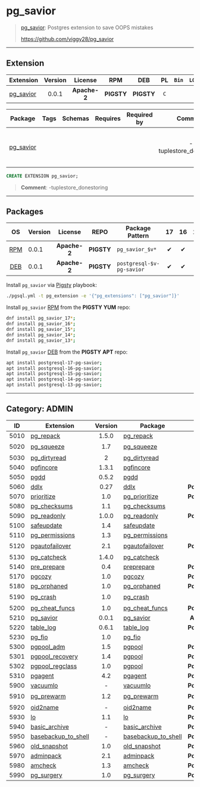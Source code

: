 # pg_savior


> [pg_savior](https://github.com/viggy28/pg_savior): Postgres extension to save OOPS mistakes
>
> https://github.com/viggy28/pg_savior


-------


## Extension


| Extension | Version | License | RPM | DEB | PL | `Bin` | `LOAD` | `DYLIB` | `DDL` | `TRUST` | `RELOC` |
|-----------|:-------:|:-------:|:---:|:---:|:--:|:-----:|:------:|:-------:|:-----:|:-------:|:-------:|
| [pg_savior](https://github.com/viggy28/pg_savior) | 0.0.1 | **<span class="tccyan">Apache-2</span>** | **<span class="tcwarn">PIGSTY</span>** | **<span class="tcwarn">PIGSTY</span>** | `C` |  |  | <span class="tcblue">✔</span> | <span class="tcblue">✔</span> |  | <span class="tcblue">✔</span> |



| Package | Tags | Schemas | Requires | Required by | Comment | Description |
|---------|------|---------|----------|-------------|:-------:|-------------|
| [pg_savior](/pg_savior) |  |  |  |  | -tuplestore_donestoring | Postgres extension to save OOPS mistakes |





```sql
CREATE EXTENSION pg_savior;
```
> **Comment**: -tuplestore_donestoring
-----------


## Packages


| OS | Version | License | REPO | Package Pattern | 17 | 16 | 15 | 14 | 13 | 12 | Dependency |
|:--:|---------|:-------:|:----:|-----------------|:--:|:--:|:--:|:--:|:--:|:--:|------------|
| [RPM](/rpm) | 0.0.1 | **<span class="tccyan">Apache-2</span>** | **<span class="tcwarn">PIGSTY</span>** | `pg_savior_$v*` | <span class="tcblue">✔</span> | <span class="tcblue">✔</span> | <span class="tcblue">✔</span> | <span class="tcblue">✔</span> | <span class="tcblue">✔</span> |  |  |
| [DEB](/deb) | 0.0.1 | **<span class="tccyan">Apache-2</span>** | **<span class="tcwarn">PIGSTY</span>** | `postgresql-$v-pg-savior` | <span class="tcblue">✔</span> | <span class="tcblue">✔</span> | <span class="tcblue">✔</span> | <span class="tcblue">✔</span> | <span class="tcblue">✔</span> |  |  |



Install `pg_savior` via [Pigsty](https://pigsty.cc/docs/pgext/usage/install/) playbook:

```bash
./pgsql.yml -t pg_extension -e '{"pg_extensions": ["pg_savior"]}'
```


Install `pg_savior` [RPM](/rpm) from the **<span class="tcwarn">PIGSTY</span>** **YUM** repo:

```bash
dnf install pg_savior_17*;
dnf install pg_savior_16*;
dnf install pg_savior_15*;
dnf install pg_savior_14*;
dnf install pg_savior_13*;
```


Install `pg_savior` [DEB](/deb) from the **<span class="tcwarn">PIGSTY</span>** **APT** repo:

```bash
apt install postgresql-17-pg-savior;
apt install postgresql-16-pg-savior;
apt install postgresql-15-pg-savior;
apt install postgresql-14-pg-savior;
apt install postgresql-13-pg-savior;
```


-----------


## Category: ADMIN


| ID | Extension | Version | Package | License | RPM | DEB | PL | Tags | Schemas | Requires | `LOAD` | `DYLIB` | `DDL` | `TRUST` | `RELOC` |
|:--:|-----------|:-------:|---------|:-------:|:---:|:---:|:--:|------|---------|----------|:------:|:-------:|:-----:|:-------:|:-------:|
| 5010 | [pg_repack](/pg_repack) | 1.5.0 | [pg_repack](/pg_repack) | **<span class="tcblue">BSD-3</span>** | **<span class="tccyan">PGDG</span>** | **<span class="tccyan">PGDG</span>** | `C` |  |  |  |  | <span class="tcblue">✔</span> | <span class="tcblue">✔</span> | <span class="tcwarn">✘</span> | <span class="tcwarn">✘</span> |
| 5020 | [pg_squeeze](/pg_squeeze) | 1.7 | [pg_squeeze](/pg_squeeze) | **<span class="tcblue">BSD-2</span>** | **<span class="tccyan">PGDG</span>** | **<span class="tccyan">PGDG</span>** |  |  | `squeeze` |  | <span class="tcred">❗</span> | <span class="tcblue">✔</span> | <span class="tcblue">✔</span> | <span class="tcwarn">✘</span> | <span class="tcwarn">✘</span> |
| 5030 | [pg_dirtyread](/pg_dirtyread) | 2 | [pg_dirtyread](/pg_dirtyread) | **<span class="tcblue">BSD-3</span>** | **<span class="tcwarn">PIGSTY</span>** | **<span class="tccyan">PGDG</span>** |  |  |  |  |  | <span class="tcblue">✔</span> | <span class="tcblue">✔</span> | <span class="tcwarn">✘</span> | <span class="tcblue">✔</span> |
| 5040 | [pgfincore](/pgfincore) | 1.3.1 | [pgfincore](/pgfincore) | **<span class="tcblue">BSD-3</span>** | **<span class="tccyan">PGDG</span>** | **<span class="tccyan">PGDG</span>** |  |  |  |  |  | <span class="tcblue">✔</span> | <span class="tcblue">✔</span> | <span class="tcwarn">✘</span> | <span class="tcblue">✔</span> |
| 5050 | [pgdd](/pgdd) | 0.5.2 | [pgdd](/pgdd) | **<span class="tcblue">MIT</span>** | **<span class="tcwarn">PIGSTY</span>** | **<span class="tcwarn">PIGSTY</span>** | `Rust` | `pgrx` | `dd` |  |  | <span class="tcblue">✔</span> | <span class="tcblue">✔</span> | <span class="tcblue">✔</span> | <span class="tcwarn">✘</span> |
| 5060 | [ddlx](/ddlx) | 0.27 | [ddlx](/ddlx) | **<span class="tcblue">PostgreSQL</span>** | **<span class="tccyan">PGDG</span>** | **<span class="tcwarn">PIGSTY</span>** |  |  |  |  |  | <span class="tcblue">✔</span> | <span class="tcblue">✔</span> | <span class="tcwarn">✘</span> |  |
| 5070 | [prioritize](/prioritize) | 1.0 | [pg_prioritize](/prioritize) | **<span class="tcblue">PostgreSQL</span>** | **<span class="tccyan">PGDG</span>** | **<span class="tccyan">PGDG</span>** | `C` |  |  |  |  | <span class="tcblue">✔</span> | <span class="tcblue">✔</span> | <span class="tcwarn">✘</span> | <span class="tcblue">✔</span> |
| 5080 | [pg_checksums](/pg_checksums) | 1.1 | [pg_checksums](/pg_checksums) | **<span class="tcblue">BSD-2</span>** | **<span class="tccyan">PGDG</span>** | **<span class="tccyan">PGDG</span>** | `C` | `bin` |  |  |  | <span class="tcblue">✔</span> | <span class="tcwarn">✘</span> | <span class="tcwarn">✘</span> |  |
| 5090 | [pg_readonly](/pg_readonly) | 1.0.0 | [pg_readonly](/pg_readonly) | **<span class="tcblue">PostgreSQL</span>** | **<span class="tccyan">PGDG</span>** | **<span class="tccyan">PGDG</span>** |  |  |  |  |  | <span class="tcblue">✔</span> | <span class="tcblue">✔</span> | <span class="tcwarn">✘</span> | <span class="tcwarn">✘</span> |
| 5100 | [safeupdate](/safeupdate) | 1.4 | [safeupdate](/safeupdate) | **<span class="tcblue">ISC</span>** | **<span class="tccyan">PGDG</span>** | **<span class="tccyan">PGDG</span>** |  |  |  |  |  | <span class="tcblue">✔</span> | <span class="tcblue">✔</span> | <span class="tcwarn">✘</span> |  |
| 5110 | [pg_permissions](/pg_permissions) | 1.3 | [pg_permissions](/pg_permissions) | **<span class="tcblue">BSD-2</span>** | **<span class="tccyan">PGDG</span>** | **<span class="tcwarn">PIGSTY</span>** |  |  |  |  |  | <span class="tcblue">✔</span> | <span class="tcblue">✔</span> | <span class="tcblue">✔</span> | <span class="tcwarn">✘</span> |
| 5120 | [pgautofailover](/pgautofailover) | 2.1 | [pgautofailover](/pgautofailover) | **<span class="tcblue">PostgreSQL</span>** | **<span class="tccyan">PGDG</span>** | **<span class="tccyan">PGDG</span>** | `C` |  |  | [`btree_gist`](btree_gist) | <span class="tcred">❗</span> | <span class="tcblue">✔</span> | <span class="tcblue">✔</span> | <span class="tcwarn">✘</span> | <span class="tcwarn">✘</span> |
| 5130 | [pg_catcheck](/pg_catcheck) | 1.4.0 | [pg_catcheck](/pg_catcheck) | **<span class="tcblue">BSD-3</span>** | **<span class="tccyan">PGDG</span>** | **<span class="tccyan">PGDG</span>** |  |  |  |  |  | <span class="tcblue">✔</span> | <span class="tcblue">✔</span> | <span class="tcwarn">✘</span> |  |
| 5140 | [pre_prepare](/pre_prepare) | 0.4 | [preprepare](/pre_prepare) | **<span class="tcblue">PostgreSQL</span>** | **<span class="tcwarn">PIGSTY</span>** | **<span class="tccyan">PGDG</span>** |  |  |  |  |  | <span class="tcblue">✔</span> | <span class="tcblue">✔</span> | <span class="tcwarn">✘</span> | <span class="tcblue">✔</span> |
| 5170 | [pgcozy](/pgcozy) | 1.0 | [pgcozy](/pgcozy) | **<span class="tcblue">PostgreSQL</span>** | **<span class="tcwarn">PIGSTY</span>** | **<span class="tcwarn">PIGSTY</span>** | `SQL` |  |  |  |  | <span class="tcwarn">✘</span> | <span class="tcblue">✔</span> |  |  |
| 5180 | [pg_orphaned](/pg_orphaned) | 1.0 | [pg_orphaned](/pg_orphaned) | **<span class="tcblue">PostgreSQL</span>** | **<span class="tcwarn">PIGSTY</span>** | **<span class="tcwarn">PIGSTY</span>** | `C` |  |  |  |  | <span class="tcblue">✔</span> | <span class="tcblue">✔</span> |  |  |
| 5190 | [pg_crash](/pg_crash) | 1.0 | [pg_crash](/pg_crash) | **<span class="tcblue">BSD-3</span>** | **<span class="tcwarn">PIGSTY</span>** | **<span class="tcwarn">PIGSTY</span>** | `C` |  |  |  | <span class="tcred">❗</span> | <span class="tcblue">✔</span> | <span class="tcwarn">✘</span> |  | <span class="tcwarn">✘</span> |
| 5200 | [pg_cheat_funcs](/pg_cheat_funcs) | 1.0 | [pg_cheat_funcs](/pg_cheat_funcs) | **<span class="tcblue">PostgreSQL</span>** | **<span class="tcwarn">PIGSTY</span>** | **<span class="tcwarn">PIGSTY</span>** | `C` |  |  |  |  | <span class="tcblue">✔</span> | <span class="tcblue">✔</span> |  | <span class="tcblue">✔</span> |
| 5210 | [pg_savior](/pg_savior) | 0.0.1 | [pg_savior](/pg_savior) | **<span class="tccyan">Apache-2</span>** | **<span class="tcwarn">PIGSTY</span>** | **<span class="tcwarn">PIGSTY</span>** | `C` |  |  |  |  | <span class="tcblue">✔</span> | <span class="tcblue">✔</span> |  | <span class="tcblue">✔</span> |
| 5220 | [table_log](/table_log) | 0.6.1 | [table_log](/table_log) | **<span class="tcblue">PostgreSQL</span>** | **<span class="tcwarn">PIGSTY</span>** | **<span class="tccyan">PGDG</span>** | `C` |  |  |  |  | <span class="tcblue">✔</span> | <span class="tcblue">✔</span> | <span class="tcwarn">✘</span> | <span class="tcwarn">✘</span> |
| 5230 | [pg_fio](/pg_fio) | 1.0 | [pg_fio](/pg_fio) | **<span class="tcblue">BSD-3</span>** | **<span class="tcwarn">PIGSTY</span>** | **<span class="tcwarn">PIGSTY</span>** | `C` |  |  |  |  | <span class="tcblue">✔</span> | <span class="tcblue">✔</span> | <span class="tcwarn">✘</span> | <span class="tcblue">✔</span> |
| 5300 | [pgpool_adm](/pgpool_adm) | 1.5 | [pgpool](/pgpool_adm) | **<span class="tcblue">PostgreSQL</span>** | **<span class="tccyan">PGDG</span>** | **<span class="tccyan">PGDG</span>** | `C` |  |  |  |  | <span class="tcwarn">✘</span> | <span class="tcblue">✔</span> | <span class="tcwarn">✘</span> |  |
| 5301 | [pgpool_recovery](/pgpool_recovery) | 1.4 | [pgpool](/pgpool_recovery) | **<span class="tcblue">PostgreSQL</span>** | **<span class="tccyan">PGDG</span>** | **<span class="tccyan">PGDG</span>** | `C` |  |  |  |  | <span class="tcwarn">✘</span> | <span class="tcblue">✔</span> | <span class="tcwarn">✘</span> |  |
| 5302 | [pgpool_regclass](/pgpool_regclass) | 1.0 | [pgpool](/pgpool_regclass) | **<span class="tcblue">PostgreSQL</span>** | **<span class="tccyan">PGDG</span>** | **<span class="tccyan">PGDG</span>** | `C` |  |  |  |  | <span class="tcwarn">✘</span> | <span class="tcblue">✔</span> | <span class="tcwarn">✘</span> |  |
| 5310 | [pgagent](/pgagent) | 4.2 | [pgagent](/pgagent) | **<span class="tcblue">PostgreSQL</span>** | **<span class="tccyan">PGDG</span>** | **<span class="tccyan">PGDG</span>** |  |  |  |  |  | <span class="tcblue">✔</span> | <span class="tcblue">✔</span> | <span class="tcwarn">✘</span> |  |
| 5900 | [vacuumlo](/vacuumlo) | - | [vacuumlo](/vacuumlo) | **<span class="tcblue">PostgreSQL</span>** | **<span class="tcblue">CONTRIB</span>** | **<span class="tcblue">CONTRIB</span>** | `C` |  |  |  |  | <span class="tcwarn">✘</span> | <span class="tcwarn">✘</span> | <span class="tcwarn">✘</span> |  |
| 5910 | [pg_prewarm](/pg_prewarm) | 1.2 | [pg_prewarm](/pg_prewarm) | **<span class="tcblue">PostgreSQL</span>** | **<span class="tcblue">CONTRIB</span>** | **<span class="tcblue">CONTRIB</span>** | `C` |  |  |  | <span class="tcred">❗</span> | <span class="tcblue">✔</span> | <span class="tcblue">✔</span> | <span class="tcwarn">✘</span> |  |
| 5920 | [oid2name](/oid2name) | - | [oid2name](/oid2name) | **<span class="tcblue">PostgreSQL</span>** | **<span class="tcblue">CONTRIB</span>** | **<span class="tcblue">CONTRIB</span>** | `C` |  |  |  |  | <span class="tcwarn">✘</span> | <span class="tcwarn">✘</span> | <span class="tcwarn">✘</span> |  |
| 5930 | [lo](/lo) | 1.1 | [lo](/lo) | **<span class="tcblue">PostgreSQL</span>** | **<span class="tcblue">CONTRIB</span>** | **<span class="tcblue">CONTRIB</span>** | `C` |  |  |  |  | <span class="tcblue">✔</span> | <span class="tcblue">✔</span> | <span class="tcblue">✔</span> |  |
| 5940 | [basic_archive](/basic_archive) | - | [basic_archive](/basic_archive) | **<span class="tcblue">PostgreSQL</span>** | **<span class="tcblue">CONTRIB</span>** | **<span class="tcblue">CONTRIB</span>** | `C` |  |  |  |  | <span class="tcblue">✔</span> | <span class="tcwarn">✘</span> | <span class="tcwarn">✘</span> |  |
| 5950 | [basebackup_to_shell](/basebackup_to_shell) | - | [basebackup_to_shell](/basebackup_to_shell) | **<span class="tcblue">PostgreSQL</span>** | **<span class="tcblue">CONTRIB</span>** | **<span class="tcblue">CONTRIB</span>** | `C` |  |  |  |  | <span class="tcblue">✔</span> | <span class="tcwarn">✘</span> | <span class="tcwarn">✘</span> |  |
| 5960 | [old_snapshot](/old_snapshot) | 1.0 | [old_snapshot](/old_snapshot) | **<span class="tcblue">PostgreSQL</span>** | **<span class="tcblue">CONTRIB</span>** | **<span class="tcblue">CONTRIB</span>** | `C` |  |  |  |  | <span class="tcblue">✔</span> | <span class="tcblue">✔</span> | <span class="tcwarn">✘</span> |  |
| 5970 | [adminpack](/adminpack) | 2.1 | [adminpack](/adminpack) | **<span class="tcblue">PostgreSQL</span>** | **<span class="tcblue">CONTRIB</span>** | **<span class="tcblue">CONTRIB</span>** | `C` |  |  |  |  | <span class="tcblue">✔</span> | <span class="tcblue">✔</span> | <span class="tcwarn">✘</span> |  |
| 5980 | [amcheck](/amcheck) | 1.3 | [amcheck](/amcheck) | **<span class="tcblue">PostgreSQL</span>** | **<span class="tcblue">CONTRIB</span>** | **<span class="tcblue">CONTRIB</span>** | `C` |  |  |  |  | <span class="tcblue">✔</span> | <span class="tcblue">✔</span> | <span class="tcwarn">✘</span> |  |
| 5990 | [pg_surgery](/pg_surgery) | 1.0 | [pg_surgery](/pg_surgery) | **<span class="tcblue">PostgreSQL</span>** | **<span class="tcblue">CONTRIB</span>** | **<span class="tcblue">CONTRIB</span>** | `C` |  |  |  |  | <span class="tcblue">✔</span> | <span class="tcblue">✔</span> | <span class="tcwarn">✘</span> |  |



